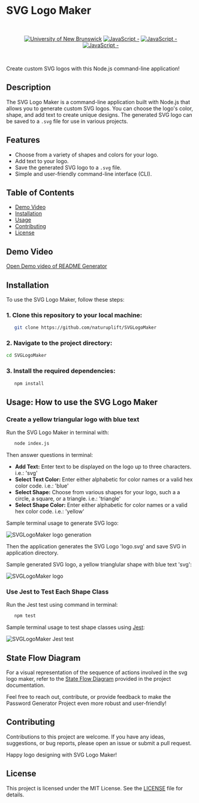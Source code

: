 # SVG Logo Maker

<br/>
<p align="center">
    <a href="https://unb.ca/cel/bootcamps/coding.html">
        <img alt="University of New Brunswick" src="https://img.shields.io/static/v1.svg?label=bootcamp&message=UNB&color=red" /></a>
        <a href="" >
        <img alt="JavaScript - " src="https://img.shields.io/static/v1.svg?label=JavaScript&message=ES6&color=violet" /></a>
    <a href="" >
        <img alt="JavaScript - " src="https://img.shields.io/static/v1.svg?label=Node.js&message=Server&color=green" /></a>
    <a href="" >
        <img alt="JavaScript - " src="https://img.shields.io/static/v1.svg?label=npm&message=packages&color=blue" /></a>
</p>
<br/>

Create custom SVG logos with this Node.js command-line application!

## Description

The SVG Logo Maker is a command-line application built with Node.js that allows you to generate custom SVG logos. You can choose the logo's color, shape, and add text to create unique designs. The generated SVG logo can be saved to a `.svg` file for use in various projects.

## Features

- Choose from a variety of shapes and colors for your logo.
- Add text to your logo.
- Save the generated SVG logo to a `.svg` file.
- Simple and user-friendly command-line interface (CLI).

## Table of Contents

- [Demo Video](#demo-video)
- [Installation](#installation)
- [Usage](#usage)
- [Contributing](#contributing)
- [License](#license)

## Demo Video
[Open Demo video of README Generator][readme-generator]

## Installation

To use the SVG Logo Maker, follow these steps:

### 1. Clone this repository to your local machine:
```bash
   git clone https://github.com/naturuplift/SVGLogoMaker
```

### 2. Navigate to the project directory:
```bash
cd SVGLogoMaker
```

### 3. Install the required dependencies:
```bash
   npm install
```

## Usage: How to use the SVG Logo Maker

### Create a yellow triangular logo with blue text

Run the SVG Logo Maker in terminal with:
```bash
   node index.js
```
Then answer questions in terminal:
-    **Add Text:** Enter text to be displayed on the logo up to three characters. i.e.: 'svg'
-    **Select Text Color:** Enter either alphabetic for color names or a valid hex color code. i.e.: 'blue'
-    **Select Shape:** Choose from various shapes for your logo, such a a circle, a square, or a triangle. i.e.: 'triangle'
-    **Select Shape Color:** Enter either alphabetic for color names or a valid hex color code. i.e.: 'yellow'

Sample terminal usage to generate SVG logo:

![SVGLogoMaker logo generation](https://github.com/naturuplift/SVGLogoMaker/assets/23546356/ab9f2731-aea2-46f3-8a7e-075cbaa4f396)

Then the application generates the SVG Logo 'logo.svg' and save SVG in application directory.

Sample generated SVG logo, a yellow trianglular shape with blue text 'svg':

![SVGLogoMaker logo](https://github.com/naturuplift/SVGLogoMaker/assets/23546356/7830789e-363c-4561-b7c1-1a00a5176dd1)

### Use Jest to Test Each Shape Class
Run the Jest test using command in terminal:
```bash
   npm test
```

Sample terminal usage to test shape classes using [Jest][jest-test]:

![SVGLogoMaker Jest test](https://github.com/naturuplift/SVGLogoMaker/assets/23546356/0fe37aee-b528-4849-89ef-63e38d57d14f)

## State Flow Diagram
For a visual representation of the sequence of actions involved in the svg logo maker, refer to the [State Flow Diagram][state-flow] provided in the project documentation.

Feel free to reach out, contribute, or provide feedback to make the Password Generator Project even more robust and user-friendly!

## Contributing

Contributions to this project are welcome. If you have any ideas, suggestions, or bug reports, please open an issue or submit a pull request.

Happy logo designing with SVG Logo Maker!

## License

This project is licensed under the MIT License. See the [LICENSE][MIT] file for details.

[readme-generator]: <https://drive.google.com/file/d/1GqRstOkyOaPCBN82AsbmAx-IpdhGYCKm/view>
[jest-test]: <https://jestjs.io/>
[state-flow]: <https://github.com/naturuplift/SVGLogoMaker/blob/main/assets/img/Readme%20Generator%20State%20Diagram%20v1.png>
[MIT]: <https://github.com/naturuplift/SVGLogoMaker/blob/main/LICENSE>
